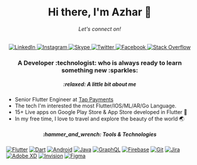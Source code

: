<h1 align="center"> Hi there, I'm Azhar 👋 </h1>

<h6 align="center"> Let's connect on!</h6>


<p align="center">
<a href="https://www.linkedin.com/in/muhammad-azhar-maqbool-910586196?original_referer=">
<img alt="LinkedIn" src="https://img.shields.io/badge/linkedin-%230077B5.svg?style=for-the-badge&logo=linkedin&logoColor=white">
</a>
<a href="https://www.instagram.com/azharmughal007/?hl=en">
<img alt="Instagram" src="https://img.shields.io/badge/Instagram-%23E4405F.svg?style=for-the-badge&logo=Instagram&logoColor=white">
</a>
<a href="https://join.skype.com/invite/RcfMpQLR2cqM">
<img alt="Skype" src="https://img.shields.io/badge/Skype-%2300AFF0.svg?style=for-the-badge&logo=Skype&logoColor=white">
</a>
<a href="https://twitter.com/AxharMughal">
<img alt="Twitter" src="https://img.shields.io/badge/Twitter-%231DA1F2.svg?style=for-the-badge&logo=Twitter&logoColor=white">
</a> 
<a href="https://web.facebook.com/azhar.mughal.967">
<img alt="Facebook" src="https://img.shields.io/badge/Facebook-%231877F2.svg?style=for-the-badge&logo=Facebook&logoColor=white">
</a>
<a href="https://stackoverflow.com/users/11334066/azhar-mughal">
<img alt="Stack Overflow" src="https://img.shields.io/badge/-Stackoverflow-FE7A16?style=for-the-badge&logo=stack-overflow&logoColor=white">
</a> 
</p>


<h5 align="center">   </h5>

<h3 align="center"> A Developer :technologist: who is always ready to learn something new :sparkles: </h3>


<h5 align="center">  :relaxed: A little bit about me </h5>
<h5 align="center">   </h5>


- Senior Flutter Engineer at [Tap Payments](https://github.com/Tap-Payments)
- The tech I'm interested the most Flutter/IOS/ML/AR/Go Language. 
- 15+ Live apps on Google Play Store & App Store developed in Flutter :blue_heart:
- In my free time, I love to travel and explore the beauty of the world :earth_asia:


<h5 align="center"> :hammer_and_wrench: Tools & Technologies </h5>




[![Flutter](https://img.shields.io/badge/Flutter-%2302569B.svg?style=for-the-badge&logo=Flutter&logoColor=white)](https://flutter.dev/)
[![Dart](https://img.shields.io/badge/dart-%230175C2.svg?style=for-the-badge&logo=dart&logoColor=white)](https://dart.dev/)
[![Android](https://img.shields.io/badge/Android-3DDC84?style=for-the-badge&logo=android&logoColor=white)](https://developer.android.com/)
[![Java](https://img.shields.io/badge/java-%23ED8B00.svg?style=for-the-badge&logo=java&logoColor=white)](https://www.java.com/en/)
[![GraphQL](https://img.shields.io/badge/-GraphQL-E10098?style=for-the-badge&logo=graphql&logoColor=white)](https://graphql.org/)
[![Firebase](https://img.shields.io/badge/Firebase-039BE5?style=for-the-badge&logo=Firebase&logoColor=white)](https://firebase.google.com/)
[![Git](https://img.shields.io/badge/git-%23F05033.svg?style=for-the-badge&logo=git&logoColor=white)](https://git-scm.com/)
[![Jira](https://img.shields.io/badge/jira-%230A0FFF.svg?style=for-the-badge&logo=jira&logoColor=white)](https://www.atlassian.com/software/jira)
[![Adobe XD](https://img.shields.io/badge/Adobe%20XD-470137?style=for-the-badge&logo=Adobe%20XD&logoColor=#FF61F6)](https://www.adobe.com/products/xd.html)
[![Invision](https://img.shields.io/badge/invision-FF3366?style=for-the-badge&logo=invision&logoColor=white)](https://www.invisionapp.com/)
[![Figma](https://img.shields.io/badge/figma-%23F24E1E.svg?style=for-the-badge&logo=figma&logoColor=white)](https://www.figma.com/)


<!---
Azhar-Mughal/Azhar-Mughal is a ✨ special ✨ repository because its `README.md` (this file) appears on your GitHub profile.
You can click the Preview link to take a look at your changes.
--->
